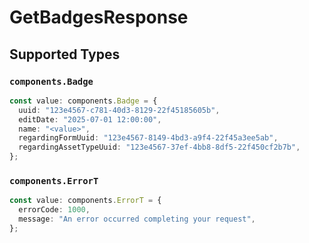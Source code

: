 # GetBadgesResponse


## Supported Types

### `components.Badge`

```typescript
const value: components.Badge = {
  uuid: "123e4567-c781-40d3-8129-22f45185605b",
  editDate: "2025-07-01 12:00:00",
  name: "<value>",
  regardingFormUuid: "123e4567-8149-4bd3-a9f4-22f45a3ee5ab",
  regardingAssetTypeUuid: "123e4567-37ef-4bb8-8df5-22f450cf2b7b",
};
```

### `components.ErrorT`

```typescript
const value: components.ErrorT = {
  errorCode: 1000,
  message: "An error occurred completing your request",
};
```


